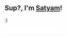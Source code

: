 ## Sup?, I'm <a href="https://x.com/satyamtwts" target="_blank">Satyam</a>!
:)

<a href="https://satyamsportfolio.vercel.app" target="_blank"><img align="left" alt="Satyam" width="22px" src="https://github.com/Aakarsh-B/trying-repos/blob/master/www.svg" /></a>
<a href="https://linkedin.com/in/satyams-in" target="_blank"><img align="left" alt="Satyam | LinkedIn" width="22px" src="https://github.com/Aakarsh-B/trying-repos/blob/master/linkedin.svg" />
<a href="https://www.behance.net/kazeink" target="_blank"><img align="left" alt="Satyam | Behance" width="22px" src="https://github.com/Aakarsh-B/trying-repos/blob/master/behance.svg" />
<a href="https://dribbble.com/satyam" target="_blank"><img align="left" alt="Satyam | Dribbble" width="22px" src="https://github.com/Aakarsh-B/trying-repos/blob/master/dribbble.svg" />
<a href="https://instagram.com/waddable" target="_blank"><img align="left" alt="Satyam | Instagram" width="22px" src="https://github.com/Aakarsh-B/trying-repos/blob/master/insta.svg" />
<a href="https://x.com/satyamtwts" target="_blank"><img align="left" alt="Satyam | Twitter" width="22px" src="https://github.com/Aakarsh-B/trying-repos/blob/master/twitter.svg" />
<a href="https://medium.com/@satys" target="_blank"><img align="left" alt="Satyam | Medium" width="22px" src="https://github.com/Aakarsh-B/trying-repos/blob/master/medium.svg" />
<a href="https://dev.to/satyam" target="_blank"><img align="left" alt="dev to Satyam" width="22px" src="https://github.com/Aakarsh-B/trying-repos/blob/master/dev-badge.svg" /></a>

